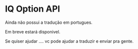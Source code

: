 # IQ Option API

Ainda não possui a tradução em portugues.

Em breve estará disponivel.

Se quiser ajudar ....
vc pode ajudar a traduzir e enviar pra gente.

